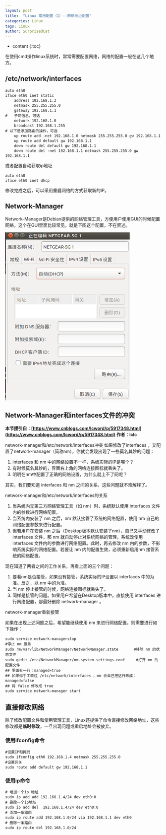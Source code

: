 ```yaml
---
layout: post
title:  "Linux 常用配置（1）--网络地址配置"
categories: Linux
tags: Linux
author: SurprisedCat
---
```


* content
{:toc}

在使用cmd操作linux系统时，常常需要配置网络，网络的配置一般在这几个地方。

## /etc/network/interfaces ##

```shell
auto eth0
iface eth0 inet static
    address 192.168.1.3
    netmask 255.255.255.0
    gateway 192.168.1.1
#   子网信息，可选
    network 192.168.1.0
    broadcast 192.168.1.255
# 以下是添加路由的操作，可选
    up route add -net 192.168.1.0 netmask 255.255.255.0 gw 192.168.1.1
    up route add default gw 192.168.1.1
    down route del default gw 192.168.1.1
    down route del -net 192.168.1.1 netmask 255.255.255.0 gw 192.168.1.1
```

或者配置自动获取ip地址

```shell
auto eth0
iface eth0 inet dhcp
```

<!--excerpt_separator_here-->
修改完成之后，可以采用重启网络的方式获取新的IP。

## Network-Manager ##

Network-Manager是Debian提供的网络管理工具，方便用户使用GUI的时候配置网络。这个在GUI里面比较常见，就是下图这个配置，不在赘述。

![Network-Manager 网络配置](/assets/debian-network-manager.png)

## Network-Manager和interfaces文件的冲突 ##

**本节援引自：[https://www.cnblogs.com/lcword/p/5917348.html](https://www.cnblogs.com/lcword/p/5917348.html) 作者：lclc**

network-manager和/etc/network/interfaces冲突
如果修改了interfaces ，又配置了network-manager（简称nm），你就会发现出现了一些莫名其妙的问题：

1. interfaces 和 nm 中的网络设置不一样，系统实际的IP是哪个？
2. 有时候莫名其妙的，界面右上角的网络连接图标就丢失了。
3. 明明在nm中配置了正确的网络设置，为什么就上不了网呢？

其实，我们要知道 interfaces 和 nm 之间的关系，这些问题就不难解释了。

network-manager和/etc/network/interfaces的关系

1. 当系统内无第三方网络管理工具（如 nm）时，系统默认使用 interfaces 文件内的参数进行网络配置。
2. 当系统内安装了 nm 之后，nm 默认接管了系统的网络配置，使用 nm 自己的网络配置参数来进行配置。
3. 但若用户在安装 nm 之后（Desktop版本默认安装了nm），自己又手动修改了 interfaces 文件，那 nm 就自动停止对系统网络的管理，系统改使用 interfaces 文件内的参数进行网络配置。此时，再去修改 nm 内的参数，不影响系统实际的网络配置。若要让 nm 内的配置生效，必须重新启用nm 接管系统的网络配置。

现在知道了两者之间的工作关系，再看上面的三个问题：

1. 要看nm是否接管，如果没有接管，系统实际的IP设置以 interfaces 中的为准。反之，以 nm 中的为准。
2. 当 nm 停止接管的时候，网络连接图标就丢失了。
3. 同样是接管的问题。如果用户希望在Desktop版本中，直接使用 interfaces 进行网络配置，那最好删除 network-manager 。

network-manager重新接管

如果在出现上述问题之后，希望能继续使用 nm 来进行网络配置，则需要进行如下操作：

```shell
sudo service network-managerstop                                        #停止 nm 服务
sudo rm/var/lib/NetworkManager/NetworkManager.state       #移除 nm 的状态文件
sudo gedit /etc/NetworkManager/nm-system-settings.conf     #打开 nm 的配置文件
## 里面有一行：managed=true
## 如果你手工改过 /etc/network/interfaces ，nm 会自己把这行改成：managed=false
## 将 false 修改成 true
sudo service network-manager start
```

## 直接修改网络 ## 

除了修改配置文件和使用管理工具，Linux还提供了命令直接修改网络地址，这些修改都是**临时修改**，一旦出现问题或重启地址会被放弃。

### 使用ifconfig命令 ###

```shell
#设置IP和掩码
sudo ifconfig eth0 192.168.1.4 netmask 255.255.255.0
#设置网关
sudo route add default gw 192.168.1.1
```

### 使用ip命令 ### 

```shell
# 增加一个ip 地址
sudo ip add add 192.168.1.4/24 dev eth0:0
# 删除一个ip地址
sudo ip add del  192.168.1.4/24 dev eth0:0
# 添加一条路由
sudo ip route add 192.168.1.0/24 via 192.168.1.1 dev eth0
# 删除一条路由
sudo ip route del 192.168.1.0/24
```